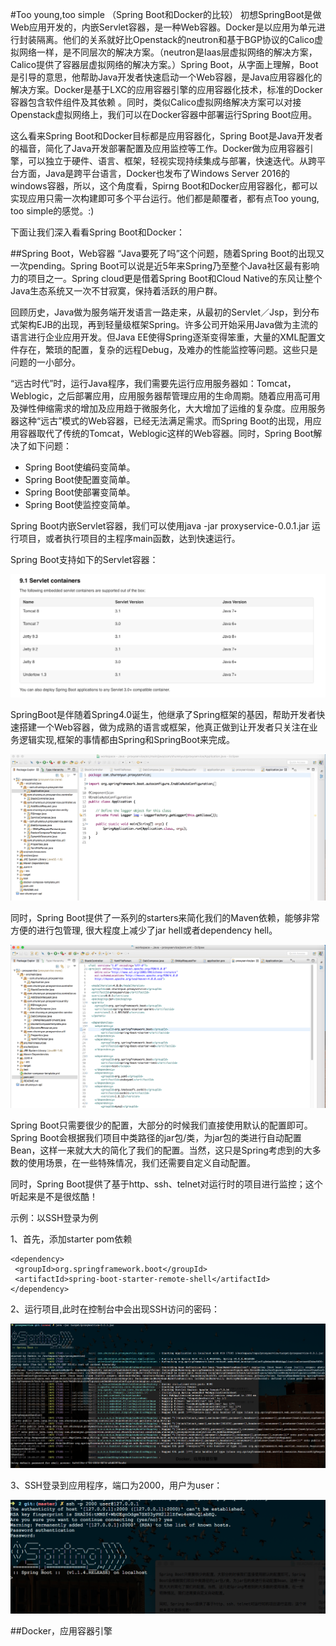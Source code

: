 #Too young,too simple （Spring Boot和Docker的比较）
初想SpringBoot是做Web应用开发的，内嵌Servlet容器，是一种Web容器。Docker是以应用为单元进行封装隔离。他们的关系就好比Openstack的neutron和基于BGP协议的Calico虚拟网络一样，是不同层次的解决方案。（neutron是Iaas层虚拟网络的解决方案，Calico提供了容器层虚拟网络的解决方案。）Spring Boot，从字面上理解，Boot是引导的意思，他帮助Java开发者快速启动一个Web容器，是Java应用容器化的解决方案。Docker是基于LXC的应用容器引擎的应用容器化技术，标准的Docker容器包含软件组件及其依赖 。同时，类似Calico虚拟网络解决方案可以对接Openstack虚拟网络上，我们可以在Docker容器中部署运行Spring Boot应用。

这么看来Spring Boot和Docker目标都是应用容器化，Spring Boot是Java开发者的福音，简化了Java开发部署配置及应用监控等工作。Docker做为应用容器引擎，可以独立于硬件、语言、框架，轻视实现持续集成与部署，快速迭代。从跨平台方面，Java是跨平台语言，Docker也发布了Windows Server 2016的windows容器，所以，这个角度看，Spirng Boot和Docker应用容器化，都可以实现应用只需一次构建即可多个平台运行。他们都是颠覆者，都有点Too young, too simple的感觉。:)

下面让我们深入看看Spring Boot和Docker：

##Spring Boot，Web容器
“Java要死了吗”这个问题，随着Spring Boot的出现又一次pending。Spring Boot可以说是近5年来Spring乃至整个Java社区最有影响力的项目之一。Spring cloud更是借着Spring Boot和Cloud Native的东风让整个Java生态系统又一次不甘寂寞，保持着活跃的用户群。

回顾历史，Java做为服务端开发语言一路走来，从最初的Servlet／Jsp，到分布式架构EJB的出现，再到轻量级框架Spring。许多公司开始采用Java做为主流的语言进行企业应用开发。但Java EE使得Spring逐渐变得笨重，大量的XML配置文件存在，繁琐的配置，复杂的远程Debug，及难办的性能监控等问题。这些只是问题的一小部分。

“远古时代”时，运行Java程序，我们需要先运行应用服务器如：Tomcat，Weblogic，之后部署应用，应用服务器帮管理应用的生命周期。随着应用高可用及弹性伸缩需求的增加及应用趋于微服务化，大大增加了运维的复杂度。应用服务器这种“远古”模式的Web容器，已经无法满足需求。而Spring Boot的出现，用应用容器取代了传统的Tomcat，Weblogic这样的Web容器。同时，Spring Boot解决了如下问题：

* Spring Boot使编码变简单。
* Spring Boot使配置变简单。
* Spring Boot使部署变简单。
* Spring Boot使监控变简单。

Spring Boot内嵌Servlet容器，我们可以使用java -jar proxyservice-0.0.1.jar 运行项目，或者执行项目的主程序main函数，达到快速运行。

Spring Boot支持如下的Servlet容器：

![image](https://github.com/fanfanbj/share/blob/master/2/springboot1.png)

SpringBoot是伴随着Spring4.0诞生，他继承了Spring框架的基因，帮助开发者快速搭建一个Web容器，做为成熟的语言或框架，他真正做到让开发者只关注在业务逻辑实现,框架的事情都由Spring和SpringBoot来完成。

![image](https://github.com/fanfanbj/share/blob/master/2/springboot2.png)

同时，Spring Boot提供了一系列的starters来简化我们的Maven依赖，能够非常方便的进行包管理, 很大程度上减少了jar hell或者dependency hell。

![image](https://github.com/fanfanbj/share/blob/master/2/springboot3.png)

Spring Boot只需要很少的配置，大部分的时候我们直接使用默认的配置即可。Spring Boot会根据我们项目中类路径的jar包/类，为jar包的类进行自动配置Bean，这样一来就大大的简化了我们的配置。当然，这只是Spring考虑到的大多数的使用场景，在一些特殊情况，我们还需要自定义自动配置。

同时，Spring Boot提供了基于http、ssh、telnet对运行时的项目进行监控；这个听起来是不是很炫酷！

示例：以SSH登录为例

1、首先，添加starter pom依赖

	<dependency>
   	 <groupId>org.springframework.boot</groupId>
   	 <artifactId>spring-boot-starter-remote-shell</artifactId>
	</dependency>


2、运行项目,此时在控制台中会出现SSH访问的密码：

![image](https://github.com/fanfanbj/share/blob/master/2/springboot4.png)

3、SSH登录到应用程序，端口为2000，用户为user：

![image](https://github.com/fanfanbj/share/blob/master/2/springboot5.png)


##Docker，应用容器引擎
